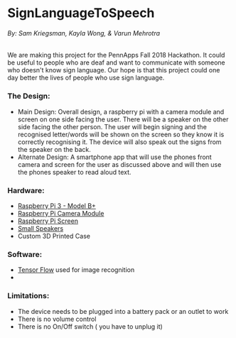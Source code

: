 # SignLanguageToSpeech
###### By: Sam Kriegsman, Kayla Wong, & Varun Mehrotra

We are making this project for the PennApps Fall 2018 Hackathon. It could be useful to people who are deaf and want to communicate with someone who doesn't know sign language. Our hope is that this project could one day better the lives of people who use sign language.

### The Design:
- Main Design: Overall design, a raspberry pi with a camera module and screen on one side facing the user. There will be a speaker on the other side facing the other person. The user will begin signing and the recognised letter/words will be shown on the screen so they know it is correctly recognising it. The device will also speak out the signs from the speaker on the back.
- Alternate Design: A smartphone app that will use the phones front camera and screen for the user as discussed above and will then use the phones speaker to read aloud text.

### Hardware:
- [Raspberry Pi 3 - Model B+](https://www.adafruit.com/product/3775?src=raspberrypi)
- [Raspberry Pi Camera Module](https://www.adafruit.com/product/3099?src=raspberrypi)
- [Raspberry Pi Screen](https://www.amazon.com/UCTRONICS-Display-Touch-Screen-Raspberry/dp/B076M399XX)
- [Small Speakers](https://www.amazon.com/Speaker-Computer-Powered-Multimedia-Notebook/dp/B075M7FHM1)
- Custom 3D Printed Case

### Software:
- [Tensor Flow](https://www.tensorflow.org/) used for image recognition
- 

### Limitations:
- The device needs to be plugged into a battery pack or an outlet to work
- There is no volume control
- There is no On/Off switch ( you have to unplug it)
